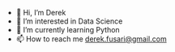 - 👋 Hi, I’m Derek
- 👀 I’m interested in Data Science
- 🌱 I’m currently learning Python
- 📫 How to reach me derek.fusari@gmail.com

<!---
DerekFusari/DerekFusari is a ✨ special ✨ repository because its `README.md` (this file) appears on your GitHub profile.
You can click the Preview link to take a look at your changes.
--->
